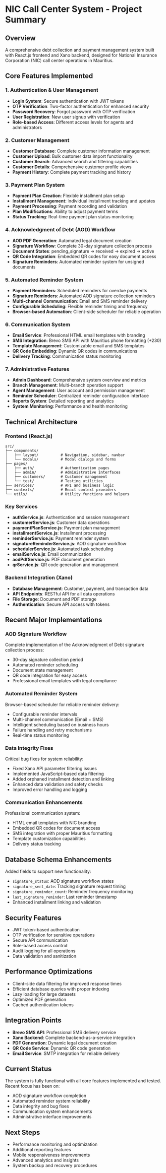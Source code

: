 # NIC Call Center System - Project Summary

## Overview
A comprehensive debt collection and payment management system built with React.js frontend and Xano backend, designed for National Insurance Corporation (NIC) call center operations in Mauritius.

## Core Features Implemented

### 1. Authentication & User Management
- **Login System**: Secure authentication with JWT tokens
- **OTP Verification**: Two-factor authentication for enhanced security
- **Password Recovery**: Forgot password with OTP verification
- **User Registration**: New user signup with verification
- **Role-based Access**: Different access levels for agents and administrators

### 2. Customer Management
- **Customer Database**: Complete customer information management
- **Customer Upload**: Bulk customer data import functionality
- **Customer Search**: Advanced search and filtering capabilities
- **Customer Details**: Comprehensive customer profile views
- **Payment History**: Complete payment tracking and history

### 3. Payment Plan System
- **Payment Plan Creation**: Flexible installment plan setup
- **Installment Management**: Individual installment tracking and updates
- **Payment Processing**: Payment recording and validation
- **Plan Modifications**: Ability to adjust payment terms
- **Status Tracking**: Real-time payment plan status monitoring

### 4. Acknowledgment of Debt (AOD) Workflow
- **AOD PDF Generation**: Automated legal document creation
- **Signature Workflow**: Complete 30-day signature collection process
- **Document States**: pending_signature → received → expired → active
- **QR Code Integration**: Embedded QR codes for easy document access
- **Signature Reminders**: Automated reminder system for unsigned documents

### 5. Automated Reminder System
- **Payment Reminders**: Scheduled reminders for overdue payments
- **Signature Reminders**: Automated AOD signature collection reminders
- **Multi-channel Communication**: Email and SMS reminder delivery
- **Configurable Scheduling**: Flexible reminder timing and frequency
- **Browser-based Automation**: Client-side scheduler for reliable operation

### 6. Communication System
- **Email Service**: Professional HTML email templates with branding
- **SMS Integration**: Brevo SMS API with Mauritius phone formatting (+230)
- **Template Management**: Customizable email and SMS templates
- **QR Code Embedding**: Dynamic QR codes in communications
- **Delivery Tracking**: Communication status monitoring

### 7. Administrative Features
- **Admin Dashboard**: Comprehensive system overview and metrics
- **Branch Management**: Multi-branch operation support
- **Agent Management**: User account and permission management
- **Reminder Scheduler**: Centralized reminder configuration interface
- **Reports System**: Detailed reporting and analytics
- **System Monitoring**: Performance and health monitoring

## Technical Architecture

### Frontend (React.js)
```
src/
├── components/
│   ├── layout/          # Navigation, sidebar, navbar
│   └── modals/          # Modal dialogs and forms
├── pages/
│   ├── auth/            # Authentication pages
│   ├── admin/           # Administrative interfaces
│   ├── customers/       # Customer management
│   └── test/            # Testing utilities
├── services/            # API and business logic
├── contexts/            # React context providers
└── utils/               # Utility functions and helpers
```

### Key Services
- **authService.js**: Authentication and session management
- **customerService.js**: Customer data operations
- **paymentPlanService.js**: Payment plan management
- **installmentService.js**: Installment processing
- **reminderService.js**: Payment reminder system
- **signatureReminderService.js**: AOD signature workflow
- **schedulerService.js**: Automated task scheduling
- **emailService.js**: Email communication
- **aodPdfService.js**: PDF document generation
- **qrService.js**: QR code generation and management

### Backend Integration (Xano)
- **Database Management**: Customer, payment, and transaction data
- **API Endpoints**: RESTful API for all data operations
- **File Storage**: Document and PDF storage
- **Authentication**: Secure API access with tokens

## Recent Major Implementations

### AOD Signature Workflow
Complete implementation of the Acknowledgment of Debt signature collection process:
- 30-day signature collection period
- Automated reminder scheduling
- Document state management
- QR code integration for easy access
- Professional email templates with legal compliance

### Automated Reminder System
Browser-based scheduler for reliable reminder delivery:
- Configurable reminder intervals
- Multi-channel communication (Email + SMS)
- Intelligent scheduling based on business hours
- Failure handling and retry mechanisms
- Real-time status monitoring

### Data Integrity Fixes
Critical bug fixes for system reliability:
- Fixed Xano API parameter filtering issues
- Implemented JavaScript-based data filtering
- Added orphaned installment detection and linking
- Enhanced data validation and safety checks
- Improved error handling and logging

### Communication Enhancements
Professional communication system:
- HTML email templates with NIC branding
- Embedded QR codes for document access
- SMS integration with proper Mauritius formatting
- Template customization capabilities
- Delivery status tracking

## Database Schema Enhancements
Added fields to support new functionality:
- `signature_status`: AOD signature workflow states
- `signature_sent_date`: Tracking signature request timing
- `signature_reminder_count`: Reminder frequency monitoring
- `last_signature_reminder`: Last reminder timestamp
- Enhanced installment linking and validation

## Security Features
- JWT token-based authentication
- OTP verification for sensitive operations
- Secure API communication
- Role-based access control
- Audit logging for all operations
- Data validation and sanitization

## Performance Optimizations
- Client-side data filtering for improved response times
- Efficient database queries with proper indexing
- Lazy loading for large datasets
- Optimized PDF generation
- Cached authentication tokens

## Integration Points
- **Brevo SMS API**: Professional SMS delivery service
- **Xano Backend**: Complete backend-as-a-service integration
- **PDF Generation**: Dynamic legal document creation
- **QR Code Service**: Dynamic QR code generation
- **Email Service**: SMTP integration for reliable delivery

## Current Status
The system is fully functional with all core features implemented and tested. Recent focus has been on:
- AOD signature workflow completion
- Automated reminder system reliability
- Data integrity and bug fixes
- Communication system enhancements
- Administrative interface improvements

## Next Steps
- Performance monitoring and optimization
- Additional reporting features
- Mobile responsiveness improvements
- Advanced analytics and insights
- System backup and recovery procedures